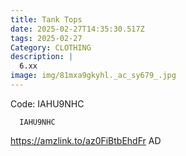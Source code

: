 ```yaml
---
title: Tank Tops
date: 2025-02-27T14:35:30.517Z
tags: 2025-02-27
Category: CLOTHING
description: |
  6.xx
image: img/81mxa9gkyhl._ac_sy679_.jpg
---
```

 Code:  IAHU9NHC

<pre class="language-javascript"><code

class="language-javascript">  IAHU9NHC</code></pre>

 https://amzlink.to/az0FiBtbEhdFr
AD
